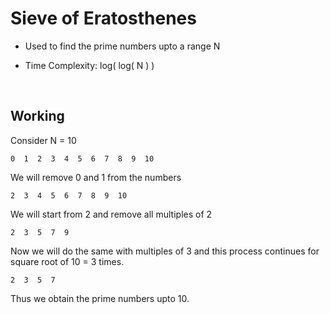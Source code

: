 # Sieve of Eratosthenes

* Used to find the prime numbers upto a range N

* Time Complexity: log( log( N ) )

<br>

## Working

Consider N = 10

    0  1  2  3  4  5  6  7  8  9  10

We will remove 0 and 1 from the numbers

    2  3  4  5  6  7  8  9  10
    
We will start from 2 and remove all multiples of 2

    2  3  5  7  9
    
Now we will do the same with multiples of 3 and this process continues for square root of 10 = 3 times.

    2  3  5  7

Thus we obtain the prime numbers upto 10.
